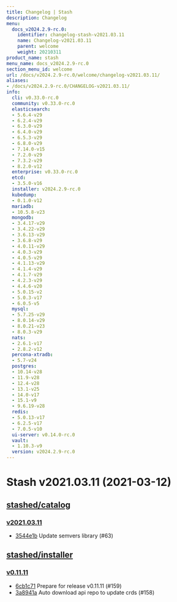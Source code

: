 ```yaml
---
title: Changelog | Stash
description: Changelog
menu:
  docs_v2024.2.9-rc.0:
    identifier: changelog-stash-v2021.03.11
    name: Changelog-v2021.03.11
    parent: welcome
    weight: 20210311
product_name: stash
menu_name: docs_v2024.2.9-rc.0
section_menu_id: welcome
url: /docs/v2024.2.9-rc.0/welcome/changelog-v2021.03.11/
aliases:
- /docs/v2024.2.9-rc.0/CHANGELOG-v2021.03.11/
info:
  cli: v0.33.0-rc.0
  community: v0.33.0-rc.0
  elasticsearch:
  - 5.6.4-v29
  - 6.2.4-v29
  - 6.3.0-v29
  - 6.4.0-v29
  - 6.5.3-v29
  - 6.8.0-v29
  - 7.14.0-v15
  - 7.2.0-v29
  - 7.3.2-v29
  - 8.2.0-v12
  enterprise: v0.33.0-rc.0
  etcd:
  - 3.5.0-v16
  installer: v2024.2.9-rc.0
  kubedump:
  - 0.1.0-v12
  mariadb:
  - 10.5.8-v23
  mongodb:
  - 3.4.17-v29
  - 3.4.22-v29
  - 3.6.13-v29
  - 3.6.8-v29
  - 4.0.11-v29
  - 4.0.3-v29
  - 4.0.5-v29
  - 4.1.13-v29
  - 4.1.4-v29
  - 4.1.7-v29
  - 4.2.3-v29
  - 4.4.6-v20
  - 5.0.15-v2
  - 5.0.3-v17
  - 6.0.5-v5
  mysql:
  - 5.7.25-v29
  - 8.0.14-v29
  - 8.0.21-v23
  - 8.0.3-v29
  nats:
  - 2.6.1-v17
  - 2.8.2-v12
  percona-xtradb:
  - 5.7-v24
  postgres:
  - 10.14-v28
  - 11.9-v28
  - 12.4-v28
  - 13.1-v25
  - 14.0-v17
  - 15.1-v9
  - 9.6.19-v28
  redis:
  - 5.0.13-v17
  - 6.2.5-v17
  - 7.0.5-v10
  ui-server: v0.14.0-rc.0
  vault:
  - 1.10.3-v9
  version: v2024.2.9-rc.0
---
```


# Stash v2021.03.11 (2021-03-12)


## [stashed/catalog](https://github.com/stashed/catalog)

### [v2021.03.11](https://github.com/stashed/catalog/releases/tag/v2021.03.11)

- [3544e1b](https://github.com/stashed/catalog/commit/3544e1b) Update semvers library (#63)



## [stashed/installer](https://github.com/stashed/installer)

### [v0.11.11](https://github.com/stashed/installer/releases/tag/v0.11.11)

- [6cb1c71](https://github.com/stashed/installer/commit/6cb1c71) Prepare for release v0.11.11 (#159)
- [3a8941a](https://github.com/stashed/installer/commit/3a8941a) Auto download api repo to update crds (#158)




